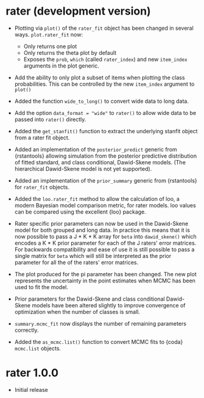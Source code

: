 # rater (development version)

* Plotting via `plot()` of the `rater_fit` object has been changed in several ways. `plot.rater_fit` now:

  - Only returns one plot 
  - Only returns the theta plot by default
  - Exposes the `prob`, `which` (called `rater_index`) and new `item_index` 
    arguments in the plot generic.
    
* Add the ability to only plot a subset of items when plotting the class probabilities. This can be controlled by the new `item_index` argument to `plot()`

* Added the function `wide_to_long()` to convert wide data to long data.

* Add the option `data_format = "wide"` to `rater()` to allow wide data to be passed into `rater()` directly.

* Added the `get_stanfit()` function to extract the underlying stanfit object from a rater fit object.

* Added an implementation of the `posterior_predict` generic from {rstantools} allowing simulation from the posterior predictive distribution of fitted standard, and class conditional, Dawid-Skene models. (The hierarchical Dawid-Skene model is not yet supported).

* Added an implementation of the `prior_summary` generic from {rstantools} for `rater_fit` objects.

* Added the `loo.rater_fit` method to allow the calculation of loo, a modern Bayesian model comparison metric, for rater models. loo values can be compared using the excellent {loo} package.

* Rater specific prior parameters can now be used in the Dawid-Skene model for both grouped and long data. In practice this means that it is now possible to pass a J * K * K array for `beta` into `dawid_skene()` which encodes a K * K prior parameter for each of the J raters' error matrices. For backwards compatibility and ease of use it is still possible to pass a single matrix for `beta` which will still be interpreted as the prior parameter for all the of the raters' error matrices.

* The plot produced for the pi parameter has been changed. The new plot represents the uncertainty in the point estimates when MCMC has been used to fit the model.

* Prior parameters for the Dawid-Skene and class conditional Dawid-Skene models have been altered slightly to improve convergence of optimization when the number of classes is small. 

* `summary.mcmc_fit` now displays the number of remaining parameters correctly.

* Added the `as_mcmc.list()` function to convert MCMC fits to {coda} `mcmc.list` objects.

# rater 1.0.0

* Initial release
